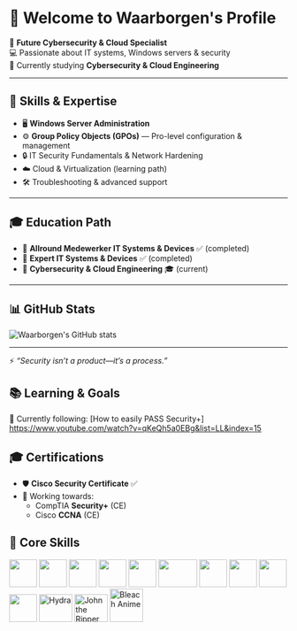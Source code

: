 # 👋 Welcome to Waarborgen's Profile  

🔐 **Future Cybersecurity & Cloud Specialist**  
💻 Passionate about IT systems, Windows servers & security  
🎯 Currently studying **Cybersecurity & Cloud Engineering**  

---

## 🚀 Skills & Expertise
- 🖥️ **Windows Server Administration**  
- ⚙️ **Group Policy Objects (GPOs)** — Pro-level configuration & management  
- 🔒 IT Security Fundamentals & Network Hardening  
- ☁️ Cloud & Virtualization (learning path)  
- 🛠️ Troubleshooting & advanced support  

---

## 🎓 Education Path
- 📘 **Allround Medewerker IT Systems & Devices** ✅ (completed)  
- 📗 **Expert IT Systems & Devices** ✅ (completed)  
- 📕 **Cybersecurity & Cloud Engineering** 🎓 (current)  

---

## 📊 GitHub Stats
![Waarborgen's GitHub stats](https://github-readme-stats.vercel.app/api?username=waarborgen&show_icons=true&theme=radical)

---

⚡ *“Security isn’t a product—it’s a process.”*

## 📚 Learning & Goals  

🎥 Currently following: [How to easily PASS Security+] https://www.youtube.com/watch?v=qKeQh5a0EBg&list=LL&index=15


## 🎓 Certifications
- 🛡️ **Cisco Security Certificate** ✅  
- 🎯 Working towards:  
  - CompTIA **Security+** (CE)  
  - Cisco **CCNA** (CE)


## 🧩 Core Skills

<p align="left">
  <!-- Windows -->
  <img src="https://cdn.jsdelivr.net/gh/devicons/devicon/icons/windows8/windows8-original.svg" width="50" height="50"/>
  
  <!-- Linux -->
  <img src="https://cdn.jsdelivr.net/gh/devicons/devicon/icons/linux/linux-original.svg" width="50" height="50"/>
  
  <!-- Ubuntu -->
  <img src="https://cdn.jsdelivr.net/gh/devicons/devicon/icons/ubuntu/ubuntu-plain.svg" width="50" height="50"/>
  
  <!-- Kali Linux -->
  <img src="https://img.icons8.com/color/48/kali-linux.png" width="50" height="50"/>
  
  <!-- PowerShell -->
  <img src="https://cdn.jsdelivr.net/gh/devicons/devicon/icons/powershell/powershell-original.svg" width="50" height="50"/>
  
  <!-- Cisco -->
  <img src="https://upload.wikimedia.org/wikipedia/commons/6/64/Cisco_logo.svg" width="70" height="50"/>
  
  <!-- Cybersecurity -->
  <img src="https://img.icons8.com/color/48/cyber-security.png" width="50" height="50"/>
  
  <!-- Wi-Fi -->
  <img src="https://img.icons8.com/color/48/wifi.png" width="50" height="50"/>
  
  <!-- Microsoft 365 -->
  <img src="https://img.icons8.com/color/48/microsoft-office-2019.png" width="50" height="50"/>
  
  <!-- GitHub -->
  <img src="https://cdn.jsdelivr.net/gh/devicons/devicon/icons/github/github-original.svg" width="50" height="50"/>
  
  <!-- Hydra -->
  <img src="https://www.kali.org/tools/hydra/images/hydra-logo.svg" alt="Hydra" width="60" height="50"/>
  
  <!-- John the Ripper -->
  <img src="https://www.openwall.com/john/john-logo.png" alt="John the Ripper" width="60" height="50"/>
  
  <!-- Bleach Skull -->
  <img src="https://static.wikia.nocookie.net/bleach/images/9/99/Hollow_mask.png" alt="Bleach Anime" width="60" height="60"/>
</p>
